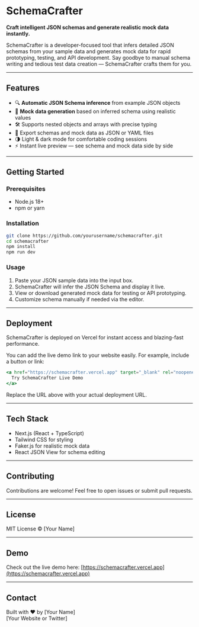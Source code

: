 # SchemaCrafter

**Craft intelligent JSON schemas and generate realistic mock data instantly.**

SchemaCrafter is a developer-focused tool that infers detailed JSON schemas from your sample data and generates mock data for rapid prototyping, testing, and API development. Say goodbye to manual schema writing and tedious test data creation — SchemaCrafter crafts them for you.

---

## Features

- 🔍 **Automatic JSON Schema inference** from example JSON objects  
- 🎲 **Mock data generation** based on inferred schema using realistic values  
- 🛠️ Supports nested objects and arrays with precise typing  
- 💾 Export schemas and mock data as JSON or YAML files  
- 🌗 Light & dark mode for comfortable coding sessions  
- ⚡ Instant live preview — see schema and mock data side by side  

---

## Getting Started

### Prerequisites

- Node.js 18+  
- npm or yarn

### Installation

```bash
git clone https://github.com/yourusername/schemacrafter.git
cd schemacrafter
npm install
npm run dev
```

### Usage

1. Paste your JSON sample data into the input box.  
2. SchemaCrafter will infer the JSON Schema and display it live.  
3. View or download generated mock data for testing or API prototyping.  
4. Customize schema manually if needed via the editor.  

---

## Deployment

SchemaCrafter is deployed on Vercel for instant access and blazing-fast performance.

You can add the live demo link to your website easily. For example, include a button or link:

```jsx
<a href="https://schemacrafter.vercel.app" target="_blank" rel="noopener noreferrer" className="text-cyan-600 hover:underline">
  Try SchemaCrafter Live Demo
</a>
```

Replace the URL above with your actual deployment URL.

---

## Tech Stack

- Next.js (React + TypeScript)  
- Tailwind CSS for styling  
- Faker.js for realistic mock data  
- React JSON View for schema editing  

---

## Contributing

Contributions are welcome! Feel free to open issues or submit pull requests.

---

## License

MIT License © [Your Name]

---

## Demo

Check out the live demo here: [https://schemacrafter.vercel.app](https://schemacrafter.vercel.app)

---

## Contact

Built with ❤️ by [Your Name]  
[Your Website or Twitter]
